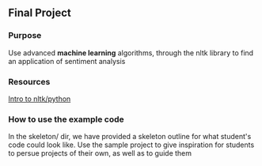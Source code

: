 ## Final Project
### Purpose
Use advanced **machine learning** algorithms, through the nltk library to find an application of sentiment analysis
### Resources
[Intro to nltk/python](http://www.nltk.org/book/ch01.html)
### How to use the example code
In the skeleton/ dir, we have provided a skeleton outline for what student's code could look like.  Use the sample project to give inspiration for students to persue projects of their own, as well as to guide them 
